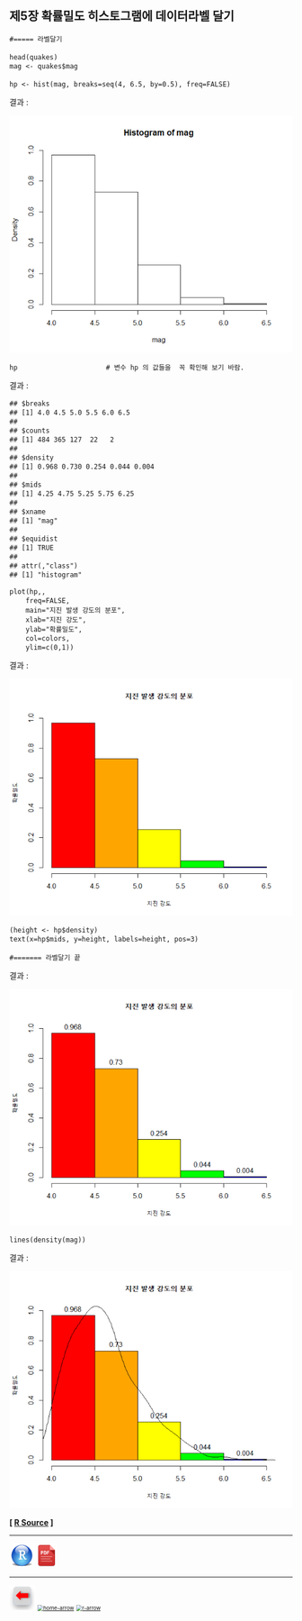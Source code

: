 ## 제5장 확률밀도 히스토그램에 데이터라벨 달기



```{r}
#===== 라벨달기

head(quakes)
mag <- quakes$mag

hp <- hist(mag, breaks=seq(4, 6.5, by=0.5), freq=FALSE)
```

결과  :

![1570060258447](images/1570060258447.png)

```{r}
hp                      # 변수 hp 의 값들을  꼭 확인해 보기 바람.
```

결과 :

```
## $breaks
## [1] 4.0 4.5 5.0 5.5 6.0 6.5
## 
## $counts
## [1] 484 365 127  22   2
## 
## $density
## [1] 0.968 0.730 0.254 0.044 0.004
## 
## $mids
## [1] 4.25 4.75 5.25 5.75 6.25
## 
## $xname
## [1] "mag"
## 
## $equidist
## [1] TRUE
## 
## attr(,"class")
## [1] "histogram"
```



```{r}
plot(hp,, 
	freq=FALSE,
	main="지진 발생 강도의 분포", 
	xlab="지진 강도", 
	ylab="확률밀도",
	col=colors, 
	ylim=c(0,1))
```

결과 :

![1570060295842](images/1570060295842.png)

```{r}
(height <- hp$density)
text(x=hp$mids, y=height, labels=height, pos=3)

#======= 라벨달기 끝
```

결과 :

![1570060312936](images/1570060312936.png)

```{r}
lines(density(mag))
```

결과 :

![1570060334269](images/1570060334269.png)

**[ [R Source](source/ch_5_142_Labelling_PDF_Histogram.R) ]**



------

 [<img src="images/R.png" alt="R" style="zoom:80%;" />](source/ch_5_142_Labelling_PDF_Histogram.R) [<img src="images/pdf_image.png" alt="pdf_image" style="zoom:80%;" />](pdf/ch_5_142_Labelling_PDF_Histogram.pdf)

------

[<img src="images/l-arrow.png" alt="l-arrow" style="zoom:67%;" />](ch_5_141_Labelling_Histogram_02.html)    [<img src="C:/Users/Dae%20Ho%20Kim/Pictures/home-arrow.png" alt="home-arrow" style="zoom:67%;" />](index.html)    [<img src="C:/Users/Dae%20Ho%20Kim/Pictures/r-arrow.png" alt="r-arrow" style="zoom:67%;" />](ch_5_143_Labelling_Relative_Frequency_Chart.html)

